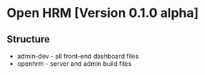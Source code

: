 # Open HRM [Version 0.1.0 alpha]

## Structure

+ admin-dev - all front-end dashboard files
+ openhrm - server and admin build files
